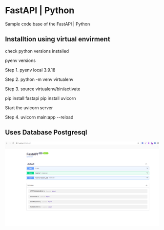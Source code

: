 # FastAPI | Python
Sample code base of the FastAPI | Python


## Installtion using virtual envirment 

check python versions installed 

pyenv versions

Step 1. pyenv local 3.9.18

Step 2. python -m venv virtualenv

Step 3. source virtualenv/bin/activate

pip install fastapi
pip install uvicorn

Start the uvicorn server

Step 4. uvicorn main:app --reload

## Uses Database Postgresql

<img src="https://raw.githubusercontent.com/developer-ramesh/FastAPI/main/screenshot.png">
